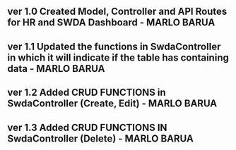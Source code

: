 ## ver 1.0 Created Model, Controller and API Routes for HR and SWDA Dashboard - MARLO BARUA

## ver 1.1 Updated the functions in SwdaController in which it will indicate if the table has containing data - MARLO BARUA

## ver 1.2 Added CRUD FUNCTIONS in SwdaController (Create, Edit) - MARLO BARUA

## ver 1.3 Added CRUD FUNCTIONS IN SwdaController (Delete) - MARLO BARUA
